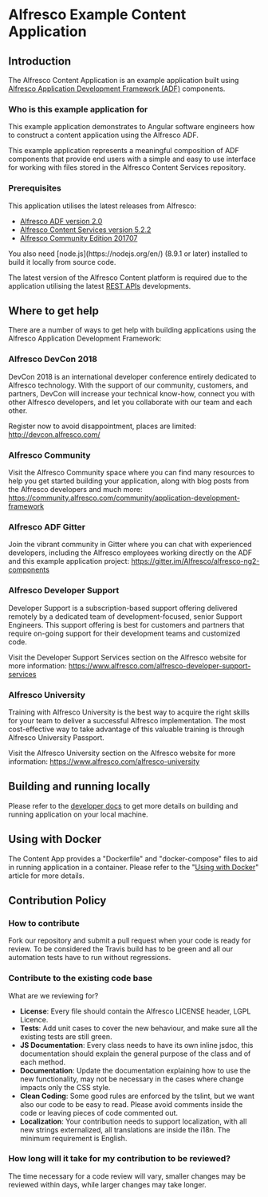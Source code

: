 # Alfresco Example Content Application

## Introduction

The Alfresco Content Application is an example application built using
[Alfresco Application Development Framework (ADF)](https://github.com/Alfresco/alfresco-ng2-components) components.

### Who is this example application for

This example application demonstrates to Angular software engineers
how to construct a content application using the Alfresco ADF.

This example application represents a meaningful composition of ADF components that provide end users
with a simple and easy to use interface for working with files stored in the Alfresco Content Services repository.

### Prerequisites

This application utilises the latest releases from Alfresco:

- [Alfresco ADF version 2.0](https://community.alfresco.com/community/application-development-framework/pages/get-started)
- [Alfresco Content Services version 5.2.2](https://www.alfresco.com/platform/content-services-ecm)
- [Alfresco Community Edition 201707](https://www.alfresco.com/products/community/download)

<p class="warning">
You also need [node.js](https://nodejs.org/en/) (8.9.1 or later) installed to build it locally from source code.
</p>

The latest version of the Alfresco Content platform is required
due to the application utilising the latest [REST APIs](https://docs.alfresco.com/5.2/pra/1/topics/pra-welcome.html) developments.

## Where to get help

There are a number of ways to get help with building applications using the Alfresco Application Development Framework:

### Alfresco DevCon 2018

DevCon 2018 is an international developer conference entirely dedicated to Alfresco technology.
With the support of our community, customers, and partners, DevCon will increase your technical know-how,
connect you with other Alfresco developers, and let you collaborate with our team and each other.

Register now to avoid disappointment, places are limited:
http://devcon.alfresco.com/

### Alfresco Community

Visit the Alfresco Community space where you can find many resources to help you get started building your application,
along with blog posts from the Alfresco developers and much more:
https://community.alfresco.com/community/application-development-framework

### Alfresco ADF Gitter

Join the vibrant community in Gitter where you can chat with experienced developers,
including the Alfresco employees working directly on the ADF and this example application project:
https://gitter.im/Alfresco/alfresco-ng2-components

### Alfresco Developer Support

Developer Support is a subscription-based support offering delivered remotely
by a dedicated team of development-focused, senior Support Engineers.
This support offering is best for customers and partners that require on-going support
for their development teams and customized code.

Visit the Developer Support Services section on the Alfresco website for more information:
https://www.alfresco.com/alfresco-developer-support-services

### Alfresco University

Training with Alfresco University is the best way to acquire the right skills for your team to deliver a successful Alfresco implementation.
The most cost-effective way to take advantage of this valuable training is through Alfresco University Passport.

Visit the Alfresco University section on the Alfresco website for more information:
https://www.alfresco.com/alfresco-university

## Building and running locally

Please refer to the [developer docs](/build) to get more details on building and running application on your local machine.

## Using with Docker

The Content App provides a "Dockerfile" and "docker-compose" files to aid in running application in a container.
Please refer to the "[Using with Docker](/docker)" article for more details.

## Contribution Policy

### How to contribute

Fork our repository and submit a pull request when your code is ready for review.
To be considered the Travis build has to be green and all our automation tests have to run without regressions.

### Contribute to the existing code base

What are we reviewing for?

- **License**: Every file should contain the Alfresco LICENSE header, LGPL Licence.
- **Tests**: Add unit cases to cover the new behaviour, and make sure all the existing tests are still green.
- **JS Documentation**: Every class needs to have its own inline jsdoc, this documentation should explain the general purpose of the class and of each method.
- **Documentation**: Update the documentation explaining how to use the new functionality, may not be necessary in the cases where change impacts only the CSS style.
- **Clean Coding**: Some good rules are enforced by the tslint, but we want also our code to be easy to read. Please avoid comments inside the code or leaving pieces of code commented out.
- **Localization**: Your contribution needs to support localization, with all new strings externalized, all translations are inside the i18n. The minimum requirement is English.

### How long will it take for my contribution to be reviewed?

The time necessary for a code review will vary, smaller changes may be reviewed within days, while larger changes may take longer.
